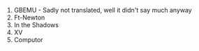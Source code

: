 1. GBEMU - Sadly not translated, well it didn't say much anyway
2. Ft-Newton
3. In the Shadows
4. XV
5. Computor